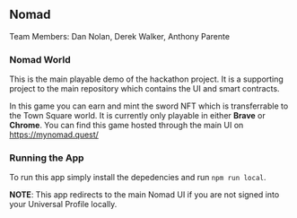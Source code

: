## Nomad

Team Members: Dan Nolan, Derek Walker, Anthony Parente 

### Nomad World

This is the main playable demo of the hackathon project. It is a supporting project to the main repository which contains the UI and smart contracts. 

In this game you can earn and mint the sword NFT which is transferrable to the Town Square world. It is currently only playable in either **Brave** or **Chrome**. You can find this game hosted through the main UI on https://mynomad.quest/ 

### Running the App

To run this app simply install the depedencies and run `npm run local`.

**NOTE**: This app redirects to the main Nomad UI if you are not signed into your Universal Profile locally.
